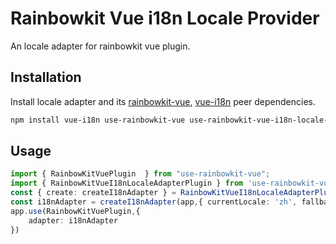 # Rainbowkit Vue i18n Locale Provider

An locale adapter for rainbowkit vue plugin.

## Installation

Install locale adapter and its [rainbowkit-vue](https://github.com/0xHoST/rainbowkit_vue.git), [vue-i18n](https://github.com/kazupon/vue-i18n) peer dependencies.

```bash
npm install vue-i18n use-rainbowkit-vue use-rainbowkit-vue-i18n-locale-provider
```

## Usage

```ts
import { RainbowKitVuePlugin  } from "use-rainbowkit-vue";
import { RainbowKitVueI18nLocaleAdapterPlugin } from 'use-rainbowkit-vue-i18n-locale-provider';
const { create: createI18nAdapter } = RainbowKitVueI18nLocaleAdapterPlugin();
const i18nAdapter = createI18nAdapter(app,{ currentLocale: 'zh', fallbackLocale: 'zh' });
app.use(RainbowKitVuePlugin,{
    adapter: i18nAdapter
})
```
